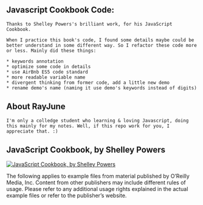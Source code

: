 ## Javascript Cookbook Code:  
	  
    Thanks to Shelley Powers's brilliant work, for his JavaScript Cookbook. 

    When I practice this book's code, I found some details maybe could be better understand in some different way. So I refactor these code more or less. Mainly did these things:

    * keywords annotation
    * optimize some code in details 
    * use AirBnb ES5 code standard
    * more readable variable name
    * divergent thinking from former code, add a little new demo
    * rename demo's name (naming it use demo's keywords instead of digits)

## About RayJune

    I'm only a colledge student who learning & loving Javascript, doing this mainly for my notes. Well, if this repo work for you, I appreciate that. :)

## JavaScript Cookbook, by Shelley Powers
	  
[![JavaScript Cookbook, by Shelley Powers](http://akamaicovers.oreilly.com/images/9780596806132/cat.gif)](https://www.safaribooksonline.com/library/view/title/9781449390211//)
	  
The following applies to example files from material published by O’Reilly Media, Inc. Content from other publishers may include different rules of usage. Please refer to any additional usage rights explained in the actual example files or refer to the publisher’s website.
	
